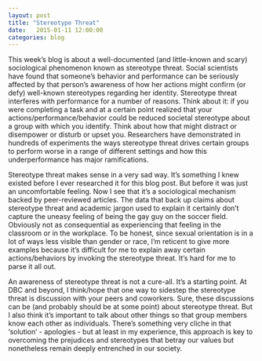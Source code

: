 ```yaml
---
layout: post
title: "Stereotype Threat"
date:   2015-01-11 12:00:00
categories: blog
---
```

This week’s blog is about a well-documented (and little-known and scary) sociological phenomenon known as stereotype threat. Social scientists have found that someone’s behavior and performance can be seriously affected by that person’s awareness of how her actions might confirm (or defy) well-known stereotypes regarding her identity. Stereotype threat interferes with performance for a number of reasons. Think about it: if you were completing a task and at a certain point realized that your actions/performance/behavior could be reduced societal stereotype about a group with which you identify. Think about how that might distract or disempower or disturb or upset you. Researchers have demonstrated in hundreds of experiments the ways stereotype threat drives certain groups to perform worse in a range of different settings and how this underperformance has major ramifications.

Stereotype threat makes sense in a very sad way. It’s something I knew existed before I ever researched it for this blog post. But before it was just an uncomfortable feeling. Now I see that it’s a sociological mechanism backed by peer-reviewed articles. The data that back up claims about stereotype threat and academic jargon used to explain it certainly don’t capture the uneasy feeling of being the gay guy on the soccer field. Obviously not as consequential as experiencing that feeling in the classroom or in the workplace. To be honest, since sexual orientation is in a lot of ways less visible than gender or race, I’m reticent to give more examples because it’s difficult for me to explain away certain actions/behaviors by invoking the stereotype threat. It’s hard for me to parse it all out.

An awareness of stereotype threat is not a cure-all. It’s a starting point. At DBC and beyond, I think/hope that one way to sidestep the stereotype threat is discussion with your peers and coworkers. Sure, these discussions can be (and probably should be at some point) about stereotype threat. But I also think it’s important to talk about other things so that group members know each other as individuals. There’s something very cliche in that ‘solution’ - apologies - but at least in my experience, this approach is key to overcoming the prejudices and stereotypes that betray our values but nonetheless remain deeply entrenched in our society.
